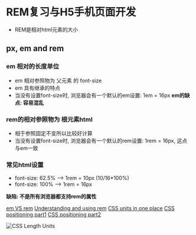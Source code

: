 # REM复习与H5手机页面开发

+ REM是相对html元素的大小

## px, em and rem

### em 相对的长度单位
+ em 相对参照物为 父元素 的 font-size
+ em 具有继承的特点
+ 当没有设置font-size时, 浏览器会有一个默认的em设置: 1em = 16px
**em的缺点: 容易混乱**

### rem的相对参照物为 根元素html
+ 相于参照固定不变所以比较好计算
+ 当没有设置font-size时, 浏览器会有一个默认的rem设置: 1rem = 16px, 这点与em一致

### 常见html设置

+ font-size: 62.5%  --> 1rem = 10px (10/16*100%)
+ font-size: 100%   --> 1rem = 16px

**缺陷: 不是所有浏览器都支持rem的属性**

[em VS rem](http://webdesign.tutsplus.com/tutorials/comprehensive-guide-when-to-use-em-vs-rem--cms-23984)
[Understanding and using rem](https://www.sitepoint.com/understanding-and-using-rem-units-in-css/)
[CSS units in one place](https://www.youtube.com/watch?v=qrduUUdxBSY)
[CSS positioning part1](https://www.youtube.com/watch?v=kejG8G0dr5U&list=PLqGj3iMvMa4L731ispRfGAabXeRpM4RL6)
[CSS positioning part2](https://www.youtube.com/watch?v=Rf6zAP4YnZA&list=PLqGj3iMvMa4L731ispRfGAabXeRpM4RL6&index=2)


![CSS Length Units](../allNotes/css-length-units.png)
